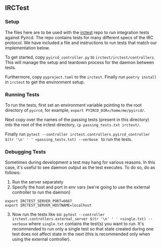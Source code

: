 ## IRCTest

### Setup

The files here are to be used with the [irctest](https://github.com/progval/irctest) repo to run integration tests against Pyircd. The repo contains tests for many different specs of the IRC protocol. We have included a file and instructions to run tests that match our implementation below.

To get started, copy `pyircd_controller.py` to `irctest/irctest/controllers`. This will manage the setup and teardown process for the daemon between tests.

Furthermore, copy `pyproject.toml` to the `irctest`. Finally run `poetry install` in `irctest` to get the environment setup.

### Running Tests

To run the tests, first set an environment variable pointing to the root directory of `pyircd`, for example, `export PYIRCD_DIR=/home/me/pyircd/`.

Next copy over the names of the passing tests (present in this directory) into the root of the irctest directory, `cp passing_tests.txt irctest/`.

Finally run `pytest --controller irctest.controllers.pyircd_controller $(tr '\n' ' ' <passing_tests.txt) --verbose
` to run the tests.

### Debugging Tests

Sometimes during development a test may hang for various reasons. In this case, it's useful to see daemon output as the test executes. To do so, do as follows:
1. Run the server separately
2. Specify the host and port in env vars (we're going to use the external controller to run the daemon)
```
export IRCTEST_SERVER_PORT=6667
export IRCTEST_SERVER_HOSTNAME=localhost
```
3. Now run the tests like so:
`pytest --controller irctest.controllers.external_server $(tr '\n' ' ' <single.txt) --verbose` where `single.txt` contains the test(s) you want to run. It's recommended to run only a single test so that state created during one test does not affect state in the next (this is recommended only when using the external controller).
